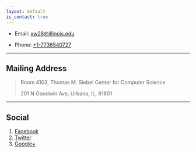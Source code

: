 ```yaml
---
layout: default
is_contact: true
---
```


* Email: [xw28@illinois.edu](mailto:xw28@illinoisedu)

* Phone: [+1-7736540727](tel:+1-7736540727)

---

## Mailing Address

> Room 4103, Thomas M. Siebel Center for Computer Science
>
> 201 N Goodwin Ave, Urbana, IL, 61801

---

## Social

1. [Facebook](#)
2. [Twitter](#)
3. [Google+](#)
